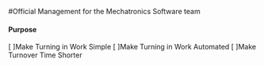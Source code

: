 #Official Management for the Mechatronics Software team

#### Purpose
[ ]Make Turning in Work Simple
[ ]Make Turning in Work Automated
[ ]Make Turnover Time Shorter

